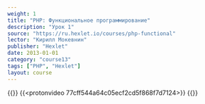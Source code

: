 ```yaml
---
weight: 1
title: "PHP: Функциональное программирование"
description: "Урок 1"
source: "https://ru.hexlet.io/courses/php-functional"
lector: "Кирилл Мокевнин"
publisher: "Hexlet"
date: 2013-01-01
category: "course13"
tags: ["PHP", "Hexlet"]
layout: course
---
```

{{<players>}}
    {{<protonvideo 77cff544a64c05ecf2cd5f868f7d7124>}}
{{</players>}}

